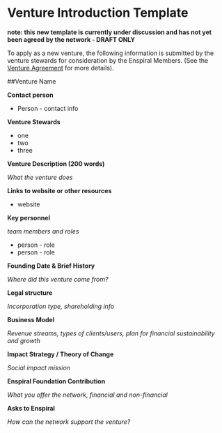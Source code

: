 # Venture Introduction Template

**note: this new template is currently under discussion and has not yet been agreed by the network - DRAFT ONLY**

To apply as a new venture, the following information is submitted by the venture stewards for consideration by the Enspiral Members. (See the [Venture Agreement](venture_agreement.md) for more details).


##Venture Name

**Contact person** 

* Person - contact info

**Venture Stewards** 

* one 
* two
* three

**Venture Description (200 words)**

*What the venture does*

**Links to website or other resources**
* website


**Key personnel**

*team members and roles*
* person - role
* person - role


**Founding Date & Brief History**

*Where did this venture come from?*


**Legal structure**

*Incorporation type, shareholding info*

**Business Model**

*Revenue streams, types of clients/users, plan for financial sustainability and growth*

**Impact Strategy / Theory of Change**

*Social impact mission*


**Enspiral Foundation Contribution**

*What you offer the network, financial and non-financial*

**Asks to Enspiral**

*How can the network support the venture?*




